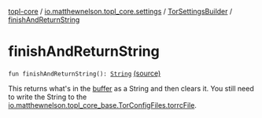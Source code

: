 [topl-core](../../index.md) / [io.matthewnelson.topl_core.settings](../index.md) / [TorSettingsBuilder](index.md) / [finishAndReturnString](./finish-and-return-string.md)

# finishAndReturnString

`fun finishAndReturnString(): `[`String`](https://kotlinlang.org/api/latest/jvm/stdlib/kotlin/-string/index.html) [(source)](https://github.com/05nelsonm/TorOnionProxyLibrary-Android/blob/master/topl-core/src/main/java/io/matthewnelson/topl_core/settings/TorSettingsBuilder.kt#L91)

This returns what's in the [buffer](#) as a String and then clears it.
You still need to write the String to the
[io.matthewnelson.topl_core_base.TorConfigFiles.torrcFile](file:/home/matthew/AndroidStudioProjects/personal_projects/TorOnionProxyLibrary-Android/docs/topl-core-base/io.matthewnelson.topl_core_base/-tor-config-files/torrc-file.md).

